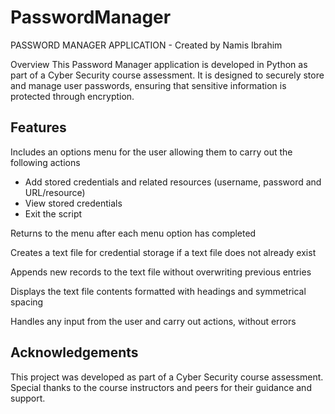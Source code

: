 # PasswordManager

PASSWORD MANAGER APPLICATION - Created by Namis Ibrahim

Overview
This Password Manager application is developed in Python as part of a Cyber Security course assessment. It is designed to securely store and manage user passwords, ensuring that sensitive information is protected through encryption.

Features
--------
Includes an options menu for the user allowing them to carry out the following actions 

- Add stored credentials and related resources (username, password and URL/resource)
- View stored credentials
- Exit the script

Returns to the menu after each menu option has completed

Creates a text file for credential storage if a text file does not already exist

Appends new records to the text file without overwriting previous entries

Displays the text file contents formatted with headings and symmetrical spacing 

Handles any input from the user and carry out actions, without errors

Acknowledgements
----------------
This project was developed as part of a Cyber Security course assessment. Special thanks to the course instructors and peers for their guidance and support.
